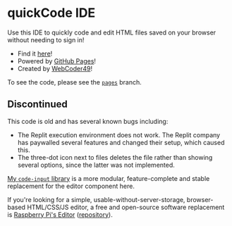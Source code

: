 # quickCode IDE
Use this IDE to quickly code and edit HTML files saved on your browser without needing to sign in!


- Find it [here](https://webcoder49.github.io/quickCode)!
- Powered by [GitHub Pages](https://pages.github.com)!
- Created by [WebCoder49](https://webcoder49.wordpress.com)!

To see the code, please see the [`pages`](https://github.com/WebCoder49/quickCode/tree/pages) branch.

## Discontinued

This code is old and has several known bugs including:
- The Replit execution environment does not work. The Replit company has paywalled several features and changed their setup, which caused this.
- The three-dot icon next to files deletes the file rather than showing several options, since the latter was not implemented.

[My `code-input` library](https://github.com/WebCoder49/code-input) is a more modular, feature-complete and stable replacement for the editor component here.

If you're looking for a simple, usable-without-server-storage, browser-based HTML/CSS/JS editor, a free and open-source software replacement is [Raspberry Pi's Editor](https://editor.raspberrypi.org) ([repository](https://github.com/RaspberryPiFoundation/editor-ui)).
